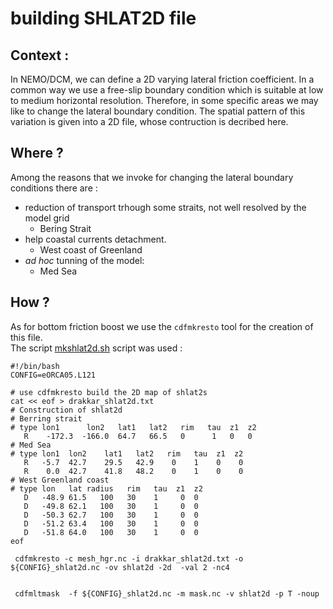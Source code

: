 # building SHLAT2D file
## Context :
In NEMO/DCM, we can define a 2D varying lateral friction coefficient. In a common way
we use a free-slip boundary condition which is suitable at low to medium horizontal
resolution. Therefore, in some specific areas we may like to change the lateral boundary 
condition. The spatial pattern of this variation is given into a 2D file, whose contruction
is decribed here.

## Where ?
Among the reasons that we invoke for changing the lateral boundary conditions there are :
  * reduction of transport trhough some straits, not well resolved by the model grid
    * Bering Strait 
  * help coastal currents detachment.
    * West coast of Greenland
  * *ad hoc* tunning of the model:
    * Med Sea

## How ?
As for bottom friction boost we use the `cdfmkresto` tool for the creation of this file.  
The script [mkshlat2d.sh](./mkshlat2d.sh) script was used :

```
#!/bin/bash
CONFIG=eORCA05.L121

# use cdfmkresto build the 2D map of shlat2s
cat << eof > drakkar_shlat2d.txt
# Construction of shlat2d 
# Berring strait
# type lon1      lon2   lat1   lat2   rim   tau  z1  z2
   R    -172.3  -166.0  64.7   66.5   0      1   0   0
# Med Sea
# type lon1  lon2    lat1   lat2   rim   tau  z1  z2
   R   -5.7  42.7    29.5   42.9    0    1    0    0
   R    0.0  42.7    41.8   48.2    0    1    0    0
# West Greenland coast
# type lon   lat radius   rim   tau  z1  z2
   D   -48.9 61.5   100   30    1     0  0
   D   -49.8 62.1   100   30    1     0  0
   D   -50.3 62.7   100   30    1     0  0
   D   -51.2 63.4   100   30    1     0  0
   D   -51.8 64.0   100   30    1     0  0
eof

 cdfmkresto -c mesh_hgr.nc -i drakkar_shlat2d.txt -o  ${CONFIG}_shlat2d.nc -ov shlat2d -2d  -val 2 -nc4 


 cdfmltmask  -f ${CONFIG}_shlat2d.nc -m mask.nc -v shlat2d -p T -noup
```
